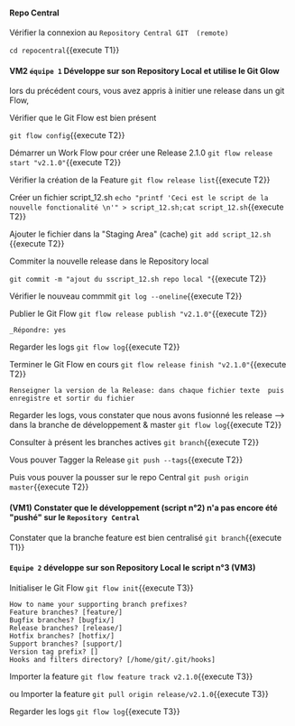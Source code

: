 #### Repo Central
 
 Vérifier la connexion au `Repository Central GIT  (remote)`
 
`cd repocentral`{{execute T1}}


#### VM2 `équipe 1` Développe sur son Repository Local et utilise le Git Glow
 
lors du précédent cours, vous avez  appris à initier une release dans un git Flow,

Vérifier que le Git Flow est bien présent

 `git flow config`{{execute T2}}

 Démarrer un Work Flow pour créer une Release  2.1.0
 `git flow release start "v2.1.0"`{{execute T2}}
 
 Vérifier la création de la Feature
 `git flow release list`{{execute T2}}

 Créer un fichier script_12.sh
 `echo "printf 'Ceci est le script de la nouvelle fonctionalité \n'" > script_12.sh;cat script_12.sh`{{execute T2}}
 
 Ajouter le fichier dans la "Staging Area" (cache)
 `git add script_12.sh `{{execute T2}}
 
 Commiter la nouvelle release dans le Repository local 
 
 `git commit -m "ajout du sscript_12.sh repo local "`{{execute T2}}
   
 Vérifier le nouveau commmit
 `git log --oneline`{{execute T2}}
 
 Publier le Git Flow 
 `git flow release publish "v2.1.0"`{{execute T2}}
 
 ```
 _Répondre: yes
  ```
 
 Regarder les logs 
 `git flow log`{{execute T2}}
 
 Terminer le Git Flow en cours 
 `git flow release finish "v2.1.0"`{{execute T2}}

 ```
Renseigner la version de la Release: dans chaque fichier texte  puis enregistre et sortir du fichier
 ``` 

 Regarder les logs, vous constater que nous avons fusionné les release -->  dans la branche de développement & master 
 `git flow log`{{execute T2}}


Consulter à présent les branches actives 
  `git branch`{{execute T2}}


Vous pouver Tagger la Release
 `git push --tags`{{execute T2}}

Puis vous pouver la pousser sur le repo Central
 `git push origin master`{{execute T2}}
  
  
  
 
 #### (VM1) Constater que le développement (script n°2) n'a pas encore été "pushé" sur le `Repository Central`  
 Constater que la branche feature est bien centralisé
 `git branch`{{execute T1}}



#### `Equipe 2` développe sur son Repository Local le script n°3  (VM3)

Initialiser le Git Flow
 `git flow init`{{execute T3}}
 ```
How to name your supporting branch prefixes?
Feature branches? [feature/]
Bugfix branches? [bugfix/]
Release branches? [release/]
Hotfix branches? [hotfix/]
Support branches? [support/]
Version tag prefix? []
Hooks and filters directory? [/home/git/.git/hooks]
 ``` 

Importer la feature
  `git flow feature track v2.1.0`{{execute T3}}

ou Importer la feature
  `git pull origin release/v2.1.0`{{execute T3}}


 
 Regarder les logs 
  `git flow log`{{execute T3}}
